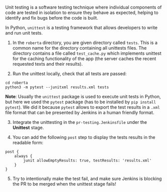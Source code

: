 
Unit testing is a software testing technique where individual components of code are tested in isolation to ensure they behave as expected, helping to identify and fix bugs before the code is built.

In Python, `unittest` is a testing framework that allows developers to write and run unit tests.

1. In the `roberta` directory, you are given directory called `tests`. This is a common name for the directory containing all unittests files. The directory contains a file called `test_cache.py` which implements unittest for the caching functionality of the app (the server caches the recent requested texts and their results). 

2. Run the unittest locally, check that all tests are passed:

```shell
cd roberta
python3 -m pytest --junitxml results.xml tests
```

**Note**: Usually the `unittest` package is used to execute unit tests in Python, but here we used the `pytest` package (has to be installed by `pip install pytest`). We did it because `pytest` allows to export the test results in a `.xml` file format that can be presented by Jenkins in a human friendly format.

3. Integrate the unittesting in the `pr-testing.Jenkinsfile` under the **Unittest** stage.

4. You can add the following `post` step to display the tests results in the readable form:

```text
post {
    always {
        junit allowEmptyResults: true, testResults: 'results.xml'
    }
}
```

5. Try to intentionally make the test fail, and make sure Jenkins is blocking the PR to be merged when the unittest stage fails!